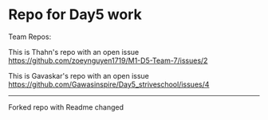 # Repo for Day5 work

Team Repos:

This is Thahn's repo with an open issue
https://github.com/zoeynguyen1719/M1-D5-Team-7/issues/2

This is Gavaskar's repo with an open issue
https://github.com/Gawasinspire/Day5_striveschool/issues/4

<hr>

Forked repo with Readme changed
<ADD THIS>

